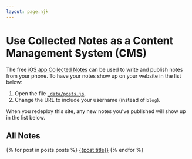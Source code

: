 ```yaml
---
layout: page.njk
---
```


# Use Collected Notes as a Content Management System (CMS)

The free [iOS app Collected Notes](https://collectednotes.com/) can be used to write and publish notes from your phone. To have your notes show up on your website in the list below:

1. Open the file [`_data/posts.js`](_data/posts.js).
2. Change the URL to include your username (instead of `blog`).

When you redeploy this site, any new notes you've published will show up in the list below.

## All Notes

{% for post in posts.posts %}
[{{post.title}}](/blog/{{post.path}})
{% endfor %}
